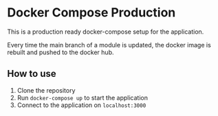 # Docker Compose Production

This is a production ready docker-compose setup for the application.


Every time the main branch of a module is updated, the docker image is rebuilt and pushed to the docker hub.

## How to use

1. Clone the repository
2. Run `docker-compose up` to start the application
3. Connect to the application on `localhost:3000`